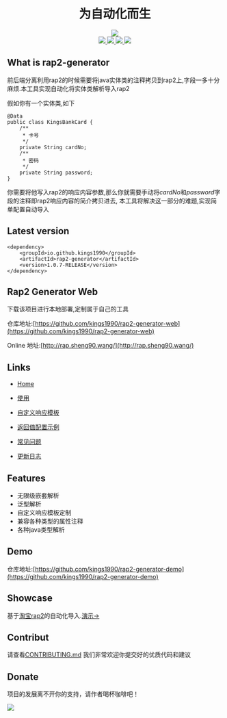 <h1 align="center">为自动化而生</h1>


<div align="center"><img align="center" src="https://oscimg.oschina.net/oscnet/a964e875efa442570fe3a7cdfded0027183.jpg"/></div>

<div align="center">
	<span>
		<a href="https://travis-ci.com/kings1990/rap2-generator">
			<img src="https://travis-ci.com/kings1990/rap2-generator.svg?branch=master">
		</a>
	</span>
	<span >
		<a href="https://search.maven.org/search?q=g:io.github.kings1990%20AND%20a:rap2-generator">
			<img src="https://img.shields.io/maven-central/v/io.github.kings1990/rap2-generator.svg?style=flat-square"/>
		</a>
	</span>	
	<span >
		<a href="https://github.com/kings1990/rap2-generator">
			<img src="https://img.shields.io/badge/language-java-orange.svg"/>
		</a>
	</span>	
	<span>
		<a href="https://www.apache.org/licenses/LICENSE-2.0">
			<img src="https://img.shields.io/badge/license-Apache2-pink.svg"/>
		</a>	
	</span>
</div>

## What is rap2-generator
前后端分离利用rap2的时候需要将java实体类的注释拷贝到rap2上,字段一多十分麻烦.本工具实现自动化将实体类解析导入rap2

假如你有一个实体类,如下

```
@Data
public class KingsBankCard {
    /**
     * 卡号
     */
    private String cardNo;
    /**
     * 密码
     */
    private String password;
}
```
你需要将他写入rap2的响应内容参数,那么你就需要手动将*cardNo*和*password*字段的注释即rap2响应内容的简介拷贝进去,
本工具将解决这一部分的难题,实现简单配置自动导入


## Latest version 
```
<dependency>
    <groupId>io.github.kings1990</groupId>
    <artifactId>rap2-generator</artifactId>
    <version>1.0.7-RELEASE</version>
</dependency>
```

## Rap2 Generator Web
下载该项目进行本地部署,定制属于自己的工具

仓库地址:[https://github.com/kings1990/rap2-generator-web](https://github.com/kings1990/rap2-generator-web)

Online
地址:[http://rap.sheng90.wang/](http://rap.sheng90.wang/)

## Links

* [Home](https://github.com/kings1990/rap2-generator/wiki)

* [使用](https://github.com/kings1990/rap2-generator/wiki/使用)

* [自定义响应模板](https://github.com/kings1990/rap2-generator/wiki/自定义响应模板)

* [返回值配置示例](https://github.com/kings1990/rap2-generator/wiki/返回值配置示例)

* [常见问题](https://github.com/kings1990/rap2-generator/wiki/常见问题)

* [更新日志](https://github.com/kings1990/rap2-generator/releases)

## Features
* 无限级嵌套解析
* 泛型解析
* 自定义响应模板定制
* 兼容各种类型的属性注释
* 各种java类型解析

## Demo
仓库地址:[https://github.com/kings1990/rap2-generator-demo](https://github.com/kings1990/rap2-generator-demo)

## Showcase
基于[淘宝rap2](http://rap2.taobao.org/)的自动化导入.[演示->](https://oscimg.oschina.net/oscnet/99c83368fe39dc4733aa2e8e81676ec3ef9.jpg)

## Contribut
请查看[CONTRIBUTING.md](https://github.com/kings1990/rap2-generator/blob/master/CONTRIBUTING.md)
我们非常欢迎你提交好的优质代码和建议


## Donate
项目的发展离不开你的支持，请作者喝杯咖啡吧！

![](https://oscimg.oschina.net/oscnet/up-0fbac9cefa83d1e3084e86f5cd4100990d2.JPEG)
